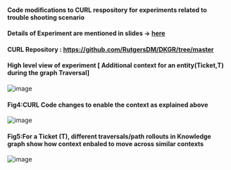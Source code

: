 #### Code modifications to CURL respository for experiments related to trouble shooting scenario

#### Details of Experiment are mentioned in slides -> [here](https://github.com/SankarshU/Knowledge-Graph-Reasoning/blob/1f41f39ab68d6cada3aeb5dda0b3d8dd2cacc1c6/Experiments_with_CURL/KGR-Path%20Based%20Reasoning%20CURL.pptx)

#### CURL Repository : https://github.com/RutgersDM/DKGR/tree/master

#### High level view of experiment [ Additional context for an entity(Ticket,T) during the graph Traversal]
![image](https://github.com/SankarshU/Knowledge-Graph-Reasoning/assets/44226862/a7b055fc-6a57-4c9a-afd7-46355e261522)

#### Fig4:CURL Code changes to enable the context as explained above
![image](https://github.com/SankarshU/Knowledge-Graph-Reasoning/assets/44226862/1b467962-f8d1-46cb-b4ac-7cb47ce67877)

#### Fig5:For a Ticket (T), different traversals/path rollouts in Knowledge graph show how context enbaled to move across similar contexts 
![image](https://github.com/SankarshU/Knowledge-Graph-Reasoning/assets/44226862/dbb8919b-01e0-4f20-8b1c-218afc3f8ef7)
